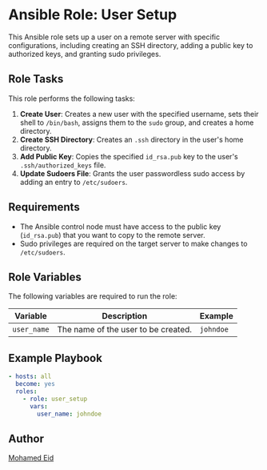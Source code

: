 # Ansible Role: User Setup

This Ansible role sets up a user on a remote server with specific configurations, including creating an SSH directory, adding a public key to authorized keys, and granting sudo privileges.

## Role Tasks

This role performs the following tasks:

1. **Create User**: Creates a new user with the specified username, sets their shell to `/bin/bash`, assigns them to the `sudo` group, and creates a home directory.
2. **Create SSH Directory**: Creates an `.ssh` directory in the user's home directory.
3. **Add Public Key**: Copies the specified `id_rsa.pub` key to the user's `.ssh/authorized_keys` file.
4. **Update Sudoers File**: Grants the user passwordless sudo access by adding an entry to `/etc/sudoers`.

## Requirements

- The Ansible control node must have access to the public key (`id_rsa.pub`) that you want to copy to the remote server.
- Sudo privileges are required on the target server to make changes to `/etc/sudoers`.

## Role Variables

The following variables are required to run the role:

| Variable    | Description                          | Example     |
|-------------|--------------------------------------|-------------|
| `user_name` | The name of the user to be created.  | `johndoe`   |

## Example Playbook

```yaml
- hosts: all
  become: yes
  roles:
    - role: user_setup
      vars:
        user_name: johndoe
```

## Author

[Mohamed Eid](https://github.com/moeid404)
